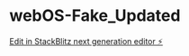 # webOS-Fake_Updated

[Edit in StackBlitz next generation editor ⚡️](https://stackblitz.com/~/github.com/YahiaMXRT/webOS-Fake_Updated)